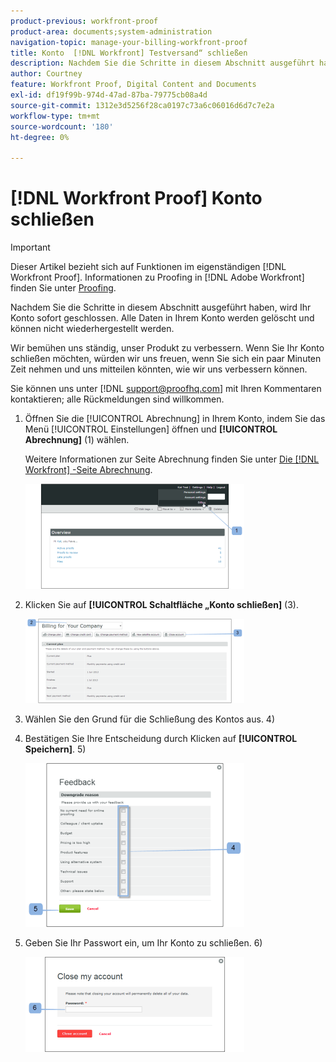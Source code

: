 ```yaml
---
product-previous: workfront-proof
product-area: documents;system-administration
navigation-topic: manage-your-billing-workfront-proof
title: Konto  [!DNL Workfront] Testversand“ schließen
description: Nachdem Sie die Schritte in diesem Abschnitt ausgeführt haben, wird Ihr Konto sofort geschlossen. Alle Daten in Ihrem Konto werden gelöscht und können nicht wiederhergestellt werden.
author: Courtney
feature: Workfront Proof, Digital Content and Documents
exl-id: df19f99b-974d-47ad-87ba-79775cb08a4d
source-git-commit: 1312e3d5256f28ca0197c73a6c06016d6d7c7e2a
workflow-type: tm+mt
source-wordcount: '180'
ht-degree: 0%

---
```


# [!DNL Workfront Proof] Konto schließen

>[!IMPORTANT]
>
>Dieser Artikel bezieht sich auf Funktionen im eigenständigen [!DNL Workfront Proof]. Informationen zu Proofing in [!DNL Adobe Workfront] finden Sie unter [Proofing](../../../review-and-approve-work/proofing/proofing.md).

Nachdem Sie die Schritte in diesem Abschnitt ausgeführt haben, wird Ihr Konto sofort geschlossen. Alle Daten in Ihrem Konto werden gelöscht und können nicht wiederhergestellt werden.

Wir bemühen uns ständig, unser Produkt zu verbessern. Wenn Sie Ihr Konto schließen möchten, würden wir uns freuen, wenn Sie sich ein paar Minuten Zeit nehmen und uns mitteilen könnten, wie wir uns verbessern können.

Sie können uns unter [!DNL support@proofhq.com] mit Ihren Kommentaren kontaktieren; alle Rückmeldungen sind willkommen.

1. Öffnen Sie die [!UICONTROL Abrechnung] in Ihrem Konto, indem Sie das Menü [!UICONTROL Einstellungen] öffnen und **[!UICONTROL Abrechnung]** (1) wählen.

   Weitere Informationen zur Seite Abrechnung finden Sie unter [Die  [!DNL Workfront] -Seite Abrechnung](../../../workfront-proof/wp-billingsettings/manage-your-billing/wp-billing-page.md).

   ![](assets/upgradesdowngrades-billing-settings-350x168.png)

1. Klicken Sie auf **[!UICONTROL Schaltfläche „Konto schließen]** (3).

   ![Billing_-_close_your_account.png](assets/billing---close-your-account-350x135.png)

1. Wählen Sie den Grund für die Schließung des Kontos aus. 4)
1. Bestätigen Sie Ihre Entscheidung durch Klicken auf **[!UICONTROL Speichern]**. 5)

   ![Close_Account_-_pop-up.png](assets/close-account---pop-up-350x262.png)

1. Geben Sie Ihr Passwort ein, um Ihr Konto zu schließen. 6)

   ![Close_Account_-_password_pop-up.png](assets/close-account---password-pop-up-350x152.png)
